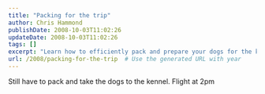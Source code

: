 ```yaml
---
title: "Packing for the trip"
author: Chris Hammond
publishDate: 2008-10-03T11:02:26
updateDate: 2008-10-03T11:02:26
tags: []
excerpt: "Learn how to efficiently pack and prepare your dogs for the kennel before catching your 2pm flight. Travel stress-free!"
url: /2008/packing-for-the-trip  # Use the generated URL with year
---
```

<p>Still have to pack and take the dogs to the kennel. Flight at 2pm</p>

